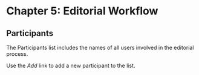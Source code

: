 # Chapter 5: Editorial Workflow
## Participants

The Participants list includes the names of all users involved in the editorial process.

Use the *Add* link to add a new participant to the list.